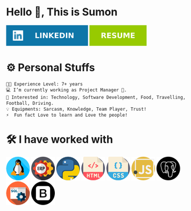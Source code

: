 # Hello 🤝, This is Sumon

[![My Image](img/linkedin.svg)](https://github.com/ShahAlamSumon)
[![My Image](img/resume.svg)](https://github.com/ShahAlamSumon/ShahAlamSumon/blob/main/ShahAlamSumonCV.pdf)

⚙️ Personal Stuffs
==================
    👨‍🎓 Experience Level: 7+ years
    💻 I’m currently working as Project Manager 🚀.
    🧩 Interested in: Technology, Software Development, Food, Travelling, Football, Driving.
    💡 Equipments: Sarcasm, Knowledge, Team Player, Trust!
    ⚡  Fun fact Love to learn and Love the people!

🛠 I have worked with 
======================

![linux.png](img%2Flinux.png)
![erp.png](img%2Ferp.png)
![python.png](img%2Fpython.png)
![html.png](img%2Fhtml.png)
![css.png](img%2Fcss.png)
![javascript.png](img%2Fjavascript.png)
![postgre.png](img%2Fpostgre.png)
![sql.png](img%2Fsql.png)
![bootstrap.png](img%2Fbootstrap.png)
